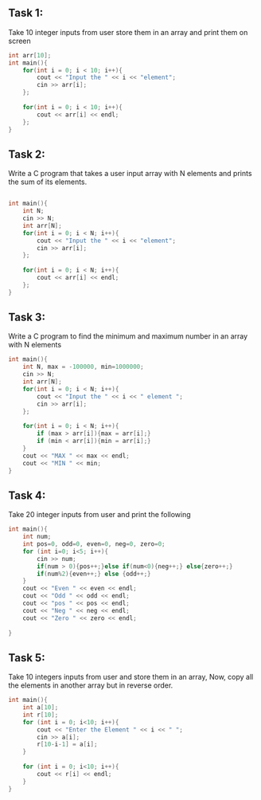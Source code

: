 ## Task 1:
Take 10 integer inputs from user store them in an array and print them on screen

```cpp
int arr[10];
int main(){
	for(int i = 0; i < 10; i++){
		cout << "Input the " << i << "element";
		cin >> arr[i];
	};
	
	for(int i = 0; i < 10; i++){
		cout << arr[i] << endl;
	};
}
```

## Task 2:
Write a C program that takes a user input array with N elements and prints the sum of its elements.

```cpp

int main(){
	int N;
	cin >> N;
	int arr[N];
	for(int i = 0; i < N; i++){
		cout << "Input the " << i << "element";
		cin >> arr[i];
	};
	
	for(int i = 0; i < N; i++){
		cout << arr[i] << endl;
	};
}
```

## Task 3:
Write a C program to find the minimum and maximum number in an array with N elements
```cpp
int main(){
	int N, max = -100000, min=1000000;
	cin >> N;
	int arr[N];
	for(int i = 0; i < N; i++){
		cout << "Input the " << i << " element ";
		cin >> arr[i];
	};
	
	for(int i = 0; i < N; i++){
		if (max > arr[i]){max = arr[i];}
		if (min < arr[i]){min = arr[i];}
	}
	cout << "MAX " << max << endl;
	cout << "MIN " << min;
}
```

## Task 4:
Take 20 integer inputs from user and print the following
```cpp
int main(){
	int num;
	int pos=0, odd=0, even=0, neg=0, zero=0;
	for (int i=0; i<5; i++){
		cin >> num;
		if(num > 0){pos++;}else if(num<0){neg++;} else{zero++;}
		if(num%2){even++;} else {odd++;}
	}
	cout << "Even " << even << endl;
	cout << "Odd " << odd << endl;
	cout << "pos " << pos << endl; 
	cout << "Neg " << neg << endl;
	cout << "Zero " << zero << endl;
	
}
```

## Task 5:
Take 10 integers inputs from user and store them in an array, Now, copy all the elements in another array but in reverse order.

```cpp
int main(){
	int a[10];
	int r[10];
	for (int i = 0; i<10; i++){
	    cout << "Enter the Element " << i << " ";
		cin >> a[i];
		r[10-i-1] = a[i];
	}
		
	for (int i = 0; i<10; i++){
		cout << r[i] << endl;
	}
}
```
